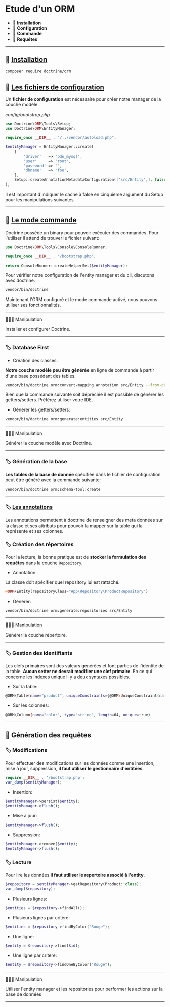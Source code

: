 # Etude d'un ORM

*  🔖 **Installation**
*  🔖 **Configuration**
*  🔖 **Commande**
*  🔖 **Requêtes**

___

## 📑 [Installation](https://packagist.org/packages/doctrine/orm)

```bash
composer require doctrine/orm
```

## 📑 [Les fichiers de configuration](https://www.doctrine-project.org/projects/doctrine-orm/en/2.7/tutorials/getting-started.html#obtaining-the-entitymanager)

Un **fichier de configuration** est nécessaire pour créer notre manager de la couche modèle.

*config/bootstrap.php*

```php
use Doctrine\ORM\Tools\Setup;
use Doctrine\ORM\EntityManager;

require_once __DIR__ . "/../vendor/autoload.php";

$entityManager = EntityManager::create(
    [
        'driver'   => 'pdo_mysql',
        'user'     => 'root',
        'password' => '',
        'dbname'   => 'foo',
    ],
    Setup::createAnnotationMetadataConfiguration(['src/Entity',], false, null, null, false)
);
```

Il est important d'indiquer le cache à false en cinquième argument du Setup pour les manipulations suivantes

___

## 📑 [Le mode commande](https://www.doctrine-project.org/projects/doctrine-orm/en/2.7/tutorials/getting-started.html#generating-the-database-schema)

Doctrine possède un binary pour pouvoir exécuter des commandes. Pour l'utiliser il attend de trouver le fichier suivant:

```php
use Doctrine\ORM\Tools\Console\ConsoleRunner;

require_once __DIR__ . '/bootstrap.php';

return ConsoleRunner::createHelperSet($entityManager);
```

Pour vérifier notre configuration de l'entity manager et du cli, discutons avec doctrine.

```bash
vendor/bin/doctrine
```

Maintenant l'ORM configuré et le mode commande activé, nous pouvons utiliser ses fonctionnalités.

___

👨🏻‍💻 Manipulation

Installer et configurer Doctrine.

___

### 🏷️ **Database First**

* Création des classes:

**Notre couche modèle peu être générée** en ligne de commande à partir d'une base possédant des tables.

```bash
vendor/bin/doctrine orm:convert-mapping annotation src/Entity --from-database
```

Bien que la commande suivante soit dépréciée il est possible de générer les getters/setters. Préférez utiliser votre IDE.

* Générer les getters/setters:

```bash
vendor/bin/doctrine orm:generate:entities src/Entity
```

___

👨🏻‍💻 Manipulation

Générer la couche modèle avec Doctrine.

___

### 🏷️ **Génération de la base**

**Les tables de la base de donnée** spécifiée dans le fichier de configuration peut être généré avec la commande suivante:

```bash
vendor/bin/doctrine orm:schema-tool:create
```

___

### 🏷️ [**Les annotations**](https://www.doctrine-project.org/projects/doctrine-orm/en/2.7/reference/annotations-reference.html)

Les annotations permettent à doctrine de renseigner des meta données sur la classe et ses attributs pour pouvoir la mapper sur la table qui la représente et ses colonnes.

### 🏷️ **Création des répertoires**

Pour la lecture, la bonne pratique est de **stocker la formulation des requêtes** dans la couche `Repository`.

* Annotation:

La classe doit spécifier quel repository lui est rattaché.

```php
@ORM\Entity(repositoryClass="App\Repository\ProductRepository")
```

* Générer:

```bash
vendor/bin/doctrine orm:generate:repositories src/Entity
```

___

👨🏻‍💻 Manipulation

Générer la couche répertoire.

___

### 🏷️ **Gestion des identifiants**

Les clefs primaires sont des valeurs générées et font parties de l'identité de la table. **Aucun setter ne devrait modifier une clef primaire**. En ce qui concerne les indexes unique il y a deux syntaxes possibles.

* Sur la table:

```bash
@ORM\Table(name="product", uniqueConstraints={@ORM\UniqueConstraint(name="color", columns={"color"})})
```

* Sur les colonnes:

```bash
@ORM\Column(name="color", type="string", length=64, unique=true)
```

___

## 📑 Génération des requêtes

### 🏷️ **Modifications**

Pour effectuer des modifications sur les données comme une insertion, mise à jour, suppression, **il faut utiliser le gestionnaire d'entitées**.

```php
require __DIR__ . '/bootstrap.php';
var_dump($entityManager);
```

* Insertion:

```php
$entityManager->persist($entity);
$entityManager->flush();
```

* Mise à jour:

```php
$entityManager->flush();
```

* Suppression:

```php
$entityManager->remove($entity);
$entityManager->flush();
```

### 🏷️ **Lecture**

Pour lire les données **il faut utiliser le repertoire associé à l'entity**.

```php
$repository = $entityManager->getRepository(Product::class);
var_dump($repository);
```

* Plusieurs lignes:

```php
$entities = $repository->findAll();
```

* Plusieurs lignes par critère:

```php
$entities = $repository->findByColor("Rouge");
```

* Une ligne:

```php
$entity = $repository->find($id);
```

* Une ligne  par critère:

```php
$entity = $repository->findOneByColor("Rouge");
```

___

👨🏻‍💻 Manipulation

Utiliser l'entity manager et les repositories pour performer les actions sur la base de données

___
